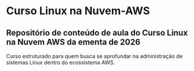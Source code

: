 # Curso Linux na Nuvem-AWS
## Repositório de conteúdo de aula do Curso Linux na Nuvem AWS da ementa de 2026

Curso estruturado para quem busca se aprofundar na administração de sistemas Linux dentro do ecossistema AWS.
